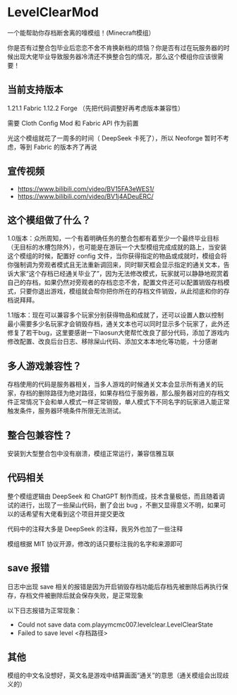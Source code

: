 # LevelClearMod

一个能帮助你存档断舍离的嚎模组！(Minecraft模组）

你是否有过整合包毕业后恋恋不舍不肯换新档的烦恼？你是否有过在玩服务器的时候出现大佬毕业导致服务器冷清还不换整合包的情况，那么这个模组你应该很需要！
## 当前支持版本

1.21.1 Fabric
1.12.2 Forge
（先把代码调整好再考虑版本兼容性）

需要 Cloth Config Mod 和 Fabric API 作为前置

光这个模组就花了一周多的时间（ DeepSeek 卡死了），所以 Neoforge 暂时不考虑，等到 Fabric 的版本齐了再说

## 宣传视频

* https://www.bilibili.com/video/BV15FA3eWES1/
* https://www.bilibili.com/video/BV1j4ADeuERC/
## 这个模组做了什么？

1.0版本：众所周知，一个有着明确任务的整合包都有着至少一个最终毕业目标（无目标的水槽包除外），也可能是在游玩一个大型模组完成成就的路上，当安装这个模组的时候，配置好 config 文件，当你获得指定的物品或成就时，模组会将你强制调为旁观者模式且无法重新调回来，同时聊天框会显示指定的通关文本，告诉大家“这个存档已经通关毕业了”，因为无法修改模式，玩家就可以静静地观赏着自己的存档，如果仍然对旁观者的存档恋恋不舍，配置文件还可以配置销毁存档模式，只要你退出游戏，模组就会帮你把你所在的存档文件销毁，从此彻底和你的存档说拜拜。

1.1版本：现在可以兼容多个玩家分别获得物品和成就了，还可以设置人数以控制最小需要多少名玩家才会销毁存档，通关文本也可以同时显示多个玩家了，此外还修复了若干bug，这里要感谢一下laosun大佬帮忙改良了部分代码，添加了游戏内修改配置、改良后台日志、移除屎山代码、添加文本本地化等功能，十分感谢
## 多人游戏兼容性？

存档使用的代码是服务器相关，当多人游戏的时候通关文本会显示所有通关的玩家，存档的删除路径为绝对路径，如果存档位于服务器，那么服务器对应的存档文件正常情况下会和单人模式一样正常销毁，单人模式下不同名字的玩家进入能正常触发条件，服务器环境条件所限无法测试。

## 整合包兼容性？

安装到大型整合包中没有崩溃，模组正常运行，兼容信雅互联

## 代码相关

整个模组逻辑由 DeepSeek 和 ChatGPT 制作而成，技术含量极低，而且随着调试的进行，出现了一些屎山代码，删了会出 bug ，不删又显得意义不明，如果可以的话希望有大佬看到这个项目并提交更改

代码中的注释大多是 DeepSeek 的注释，我另外也加了一些注释

模组根据 MIT 协议开源，修改的话只要标注我的名字和来源即可


## save 报错

日志中出现 save 相关的报错是因为开启销毁存档功能后存档先被删除后再执行保存，存档文件被删除后就会保存失败，是正常现象

以下日志报错为正常现象：
* Could not save data com.playymcmc007.levelclear.LevelClearState
* Failed to save level <存档路径>

## 其他

模组的中文名没想好，英文名是游戏中结算画面“通关”的意思（通关模组会出现歧义的）
